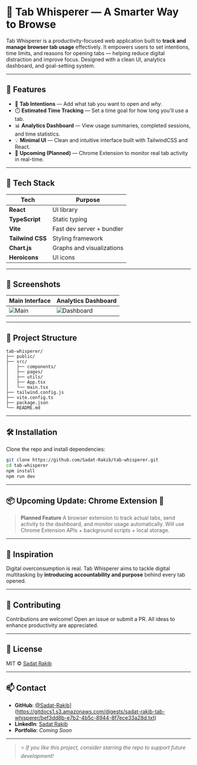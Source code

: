 # 🚀 Tab Whisperer — A Smarter Way to Browse

Tab Whisperer is a productivity-focused web application built to **track and manage browser tab usage** effectively. It empowers users to set intentions, time limits, and reasons for opening tabs — helping reduce digital distraction and improve focus. Designed with a clean UI, analytics dashboard, and goal-setting system.

---

## 🌟 Features

- 🧠 **Tab Intentions** — Add what tab you want to open and *why*.
- ⏱️ **Estimated Time Tracking** — Set a time goal for how long you'll use a tab.
- 📊 **Analytics Dashboard** — View usage summaries, completed sessions, and time statistics.
- 💡 **Minimal UI** — Clean and intuitive interface built with TailwindCSS and React.
- 🔮 **Upcoming (Planned)** — Chrome Extension to monitor real tab activity in real-time.

---

## 🔧 Tech Stack

| Tech         | Purpose                        |
|--------------|--------------------------------|
| **React**    | UI library                     |
| **TypeScript** | Static typing                 |
| **Vite**     | Fast dev server + bundler      |
| **Tailwind CSS** | Styling framework           |
| **Chart.js** | Graphs and visualizations      |
| **Heroicons** | UI icons                      |

---

## 📸 Screenshots

| Main Interface | Analytics Dashboard |
|----------------|---------------------|
| ![Main](./assets/main-ui.png) | ![Dashboard](./assets/dashboard.png) |

---

## 📁 Project Structure

```
tab-whisperer/
├── public/
├── src/
│   ├── components/
│   ├── pages/
│   ├── utils/
│   ├── App.tsx
│   └── main.tsx
├── tailwind.config.js
├── vite.config.ts
├── package.json
└── README.md
```

---

## 🛠️ Installation

Clone the repo and install dependencies:

```bash
git clone https://github.com/Sadat-Rakib/tab-whisperer.git
cd tab-whisperer
npm install
npm run dev
```

---

## 📦 Upcoming Update: Chrome Extension 🚀

> **Planned Feature**
> A browser extension to track actual tabs, send activity to the dashboard, and monitor usage automatically. Will use Chrome Extension APIs + background scripts + local storage.

---

## 🧠 Inspiration

Digital overconsumption is real. Tab Whisperer aims to tackle digital multitasking by **introducing accountability and purpose** behind every tab opened.

---

## 🤝 Contributing

Contributions are welcome! Open an issue or submit a PR. All ideas to enhance productivity are appreciated.

---

## 🪪 License

MIT © [Sadat Rakib](https://github.com/Sadat-Rakib)

---

## 📫 Contact

- **GitHub**: [@Sadat-Rakib](https://github.com/Sadat-Rakib)](https://gitdocs1.s3.amazonaws.com/digests/sadat-rakib-tab-whisperer/bef3dd8b-e7b2-4b5c-8944-8f7ece33a28d.txt)
- **LinkedIn**: [Sadat Rakib](https://linkedin.com/in/sadat-rakib)
- **Portfolio**: *Coming Soon*

---

> ⭐ *If you like this project, consider starring the repo to support future development!*
